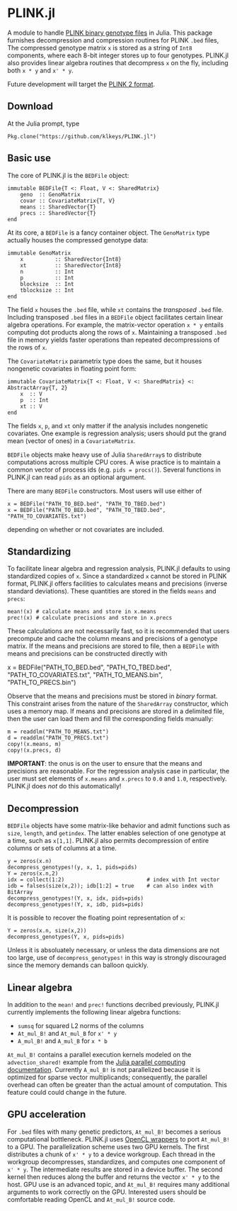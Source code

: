 # PLINK.jl

A module to handle [PLINK binary genotype files](http://pngu.mgh.harvard.edu/~purcell/plink/data.shtml#bed) in Julia.
This package furnishes decompression and compression routines for PLINK `.bed` files,
The compressed genotype matrix `x` is stored as a string of `Int8` components, where each 8-bit integer stores up to four genotypes. 
PLINK.jl also provides linear algebra routines that decompress `x` on the fly, including both `x * y` and `x' * y`. 

Future development will target the [PLINK 2 format](https://www.cog-genomics.org/plink2/input#bed).

## Download

At the Julia prompt, type

    Pkg.clone("https://github.com/klkeys/PLINK.jl")

## Basic use

The core of PLINK.jl is the `BEDFile` object:

    immutable BEDFile{T <: Float, V <: SharedMatrix}
        geno  :: GenoMatrix
        covar :: CovariateMatrix{T, V}
        means :: SharedVector{T}
        precs :: SharedVector{T}
    end

At its core, a `BEDFile` is a fancy container object.
The `GenoMatrix` type actually houses the compressed genotype data:

    immutable GenoMatrix
        x          :: SharedVector{Int8}
        xt         :: SharedVector{Int8}
        n          :: Int
        p          :: Int
        blocksize  :: Int
        tblocksize :: Int
    end

The field `x` houses the `.bed` file, while `xt` contains the *transposed* `.bed` file.
Including transposed `.bed` files in a `BEDFile` object facilitates certain linear algebra operations.
For example, the matrix-vector operation `x * y` entails computing dot products along the rows of `x`.
Maintaining a transposed `.bed` file in memory yields faster operations than repeated decompressions of the rows of `x`.

The `CovariateMatrix` parametrix type does the same, but it houses nongenetic covariates in floating point form:

    immutable CovariateMatrix{T <: Float, V <: SharedMatrix} <: AbstractArray{T, 2}
        x  :: V  
        p  :: Int
        xt :: V  
    end

The fields `x`, `p`, and `xt` only matter if the analysis includes nongenetic covariates.
One example is regression analysis; users should put the grand mean (vector of ones) in a `CovariateMatrix`. 

`BEDFile` objects make heavy use of Julia `SharedArray`s to distribute computations across multiple CPU cores.
A wise practice is to maintain a common vector of process ids (e.g. `pids = procs()`).
Several functions in PLINK.jl can read `pids` as an optional argument.

There are many `BEDFile` constructors. Most users will use either of

    x = BEDFile("PATH_TO_BED.bed", "PATH_TO_TBED.bed")
    x = BEDFile("PATH_TO_BED.bed", "PATH_TO_TBED.bed", "PATH_TO_COVARIATES.txt")
 
depending on whether or not covariates are included.

## Standardizing

To facilitate linear algebra and regression analysis, PLINK.jl defaults to using standardized copies of `x`.
Since a standardized `x` cannot be stored in PLINK format, PLINK.jl offers facilities to calculates means and precisions (inverse standard deviations).
These quantities are stored in the fields `means` and `precs`:

    mean!(x) # calculate means and store in x.means
    prec!(x) # calculate precisions and store in x.precs

These calculations are not necessarily fast, so it is recommended that users precompute and cache the column means and precisions of a genotype matrix. 
If the means and precisions are stored to file, then a `BEDFile` with means and precisions can be constructed directly with

   x = BEDFile("PATH_TO_BED.bed", "PATH_TO_TBED.bed", "PATH_TO_COVARIATES.txt", "PATH_TO_MEANS.bin", "PATH_TO_PRECS.bin") 

Observe that the means and precisions must be stored in _binary_ format.
This constraint arises from the nature of the `SharedArray` constructor,
which uses a memory map.
If means and precisions are stored in a delimited file, then the user can load them and fill the corresponding fields manually:

    m = readdlm("PATH_TO_MEANS.txt")
    d = readdlm("PATH_TO_PRECS.txt")
    copy!(x.means, m)
    copy!(x.precs, d)

**IMPORTANT**: the onus is on the user to ensure that the means and precisions are reasonable.
For the regression analysis case in particular,
the user must set elements of `x.means` and `x.precs` to `0.0` and `1.0`, respectively.
PLINK.jl does *not* do this automatically! 

## Decompression

`BEDFile` objects have some matrix-like behavior and admit functions such as `size`, `length`, and `getindex`.
The latter enables selection of one genotype at a time, such as `x[1,1]`. PLINK.jl also permits decompression of entire columns or sets of columns at a time.

    y = zeros(x.n)
    decompress_genotypes!(y, x, 1, pids=pids)
    Y = zeros(x.n,2)
    idx = collect(1:2)                          # index with Int vector
    idb = falses(size(x,2)); idb[1:2] = true    # can also index with BitArray
    decompress_genotypes!(Y, x, idx, pids=pids)
    decompress_genotypes!(Y, x, idb, pids=pids)

It is possible to recover the floating point representation of `x`:

    Y = zeros(x.n, size(x,2))
    decompress_genotypes(Y, x, pids=pids)

Unless it is absoluately necessary, or unless the data dimensions are not too large, use of `decompress_genotypes!` in this way is strongly discouraged since the memory demands can balloon quickly.

## Linear algebra

In addition to the `mean!` and `prec!` functions decribed previously, PLINK.jl currently implements the following linear algebra functions:

* `sumsq` for squared L2 norms of the columns
* `At_mul_B!` and `At_mul_B` for `x' * y`
* `A_mul_B!` and `A_mul_B` for `x * b` 

`At_mul_B!` contains a parallel execution kernels modeled on the `advection_shared!` example from the [Julia parallel computing documentation](http://docs.julialang.org/en/latest/manual/parallel-computing/#id2).
Currently `A_mul_B!` is not parallelized because it is optimized for sparse vector multiplicands; consequently, the parallel overhead can often be greater than the actual amount of computation.
This feature could could change in the future.

## GPU acceleration

For `.bed` files with many genetic predictors, `At_mul_B!` becomes a serious computational bottleneck.
PLINK.jl uses [OpenCL wrappers](https://github.com/JuliaGPU/OpenCL.jl) to port `At_mul_B!` to a GPU.
The parallelization scheme uses two GPU kernels.
The first distributes a chunk of `x' * y` to a device workgroup.
Each thread in the workgroup decompresses, standardizes, and computes one component of `x' * y`.
The intermediate results are stored in a device buffer.
The second kernel then reduces along the buffer and returns the vector `x' * y` to the host. 
GPU use is an advanced topic, and `At_mul_B!` requires many additional arguments to work correctly on the GPU.
Interested users should be comfortable reading OpenCL and `At_mul_B!` source code.
